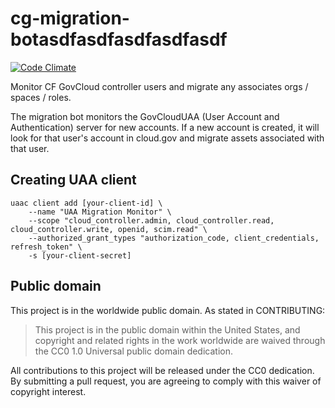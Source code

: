 # cg-migration-botasdfasdfasdfasdfasdf
[![Code Climate](https://codeclimate.com/github/18F/cg-migration-bot/badges/gpa.svg)](https://codeclimate.com/github/18F/cg-migration-bot)

Monitor CF GovCloud controller users and migrate any associates orgs / spaces / roles.

The migration bot monitors the GovCloudUAA (User Account and Authentication) server for new accounts.
If a new account is created, it will look for that user's account in cloud.gov and migrate assets associated with that user.

## Creating UAA client

```shell
uaac client add [your-client-id] \
	--name "UAA Migration Monitor" \
	--scope "cloud_controller.admin, cloud_controller.read, cloud_controller.write, openid, scim.read" \
	--authorized_grant_types "authorization_code, client_credentials, refresh_token" \
	-s [your-client-secret]
```

## Public domain

This project is in the worldwide public domain. As stated in CONTRIBUTING:

> This project is in the public domain within the United States, and copyright
> and related rights in the work worldwide are waived through the CC0 1.0
> Universal public domain dedication.

All contributions to this project will be released under the CC0 dedication. By
submitting a pull request, you are agreeing to comply with this waiver of
copyright interest.
